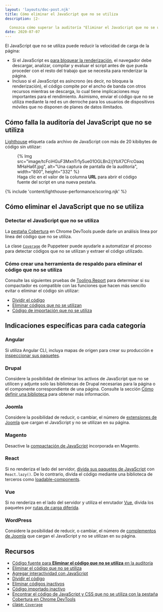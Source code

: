 ```yaml
---
layout: 'layouts/doc-post.njk'
title: Cómo eliminar el JavaScript que no se utiliza
description: |2-

  Conozca cómo superar la auditoría "Eliminar el JavaScript que no se utiliza" de Lighthouse.
date: 2020-07-07
---
```


El JavaScript que no se utiliza puede reducir la velocidad de carga de la página:

- Si el JavaScript es [para bloquear la renderización](https://developers.google.com/web/fundamentals/performance/critical-rendering-path/adding-interactivity-with-javascript), el navegador debe descargar, analizar, compilar y evaluar el script antes de que pueda proceder con el resto del trabajo que se necesita para renderizar la página.
- Incluso si el JavaScript es asíncrono (es decir, no bloquea la renderización), el código compite por el ancho de banda con otros recursos mientras se descarga, lo cual tiene implicaciones muy importantes para el rendimiento. Asimismo, enviar el código que no se utiliza mediante la red es un derroche para los usuarios de dispositivos móviles que no disponen de planes de datos ilimitados.

## Cómo falla la auditoría del JavaScript que no se utiliza

[Lighthouse](https://developers.google.com/web/tools/lighthouse/) etiqueta cada archivo de JavaScript con más de 20 kibibytes de código sin utilizar:

<figure>{% Img src="image/tcFciHGuF3MxnTr1y5ue01OGLBn2/jYbX7CFrcOaaqMHaHa6f.jpg", alt="Una captura de pantalla de la auditoría", width="800", height="332" %} <figcaption> Haga clic en el valor de la columna <b>URL</b> para abrir el código fuente del script en una nueva pestaña. </figcaption></figure>

{% include 'content/lighthouse-performance/scoring.njk' %}

## Cómo eliminar el JavaScript que no se utiliza

### Detectar el JavaScript que no se utiliza

La [pestaña Cobertura](https://developers.google.com/web/tools/chrome-devtools/coverage) en Chrome DevTools puede darle un análisis línea por línea del código que no se utiliza.

La clase [`Coverage`](https://pptr.dev/#?product=Puppeteer&version=v4.0.0&show=api-class-coverage) de Puppeteer puede ayudarle a automatizar el proceso para detectar códigos que no se utilizan y extraer el código utilizado.

### Cómo crear una herramienta de respaldo para eliminar el código que no se utiliza

Consulte las siguientes pruebas de [Tooling.Report](https://tooling.report) para determinar si su compactador es compatible con las funciones que hacen más sencillo evitar o eliminar el código sin utilizar:

- [Dividir el código](https://bundlers.tooling.report/code-splitting/)
- [Eliminar códigos que no se utilizan](https://bundlers.tooling.report/transformations/dead-code/)
- [Código de importación que no se utiliza](https://bundlers.tooling.report/transformations/dead-code-dynamic/)

## Indicaciones específicas para cada categoría

### Angular

Si utiliza Angular CLI, incluya mapas de origen para crear su producción e [inspeccionar sus paquetes](https://angular.io/guide/deployment#inspect-the-bundles).

### Drupal

Considere la posibilidad de eliminar los activos de JavaScript que no se utilicen y adjunte solo las bibliotecas de Drupal necesarias para la página o el componente correspondiente de una página. Consulte la sección [Cómo definir una biblioteca](https://www.drupal.org/docs/8/creating-custom-modules/adding-stylesheets-css-and-javascript-js-to-a-drupal-8-module#library) para obtener más información.

### Joomla

Considere la posibilidad de reducir, o cambiar, el número de [extensiones de Joomla](https://extensions.joomla.org/) que cargan el JavaScript y no se utilizan en su página.

### Magento

Desactive la [compactación de JavaScript](https://devdocs.magento.com/guides/v2.3/frontend-dev-guide/themes/js-bundling.html) incorporada en Magento.

### React

Si no renderiza el lado del servidor, [divida sus paquetes de JavaScript](https://web.dev/code-splitting-suspense/) con `React.lazy()`. De lo contrario, divida el código mediante una biblioteca de terceros como [loadable-components](https://www.smooth-code.com/open-source/loadable-components/docs/getting-started/).

### Vue

Si no renderiza en el lado del servidor y utiliza el enrutador [Vue](https://next.router.vuejs.org), divida los paquetes por [rutas de carga diferida](https://next.router.vuejs.org/guide/advanced/lazy-loading.html).

### WordPress

Considere la posibilidad de reducir, o cambiar, el número de [complementos de Joomla](https://wordpress.org/plugins/) que cargan el JavaScript y no se utilizan en su página.

## Recursos

- [Código fuente para **Eliminar el código que no se utiliza** en la auditoría](https://github.com/GoogleChrome/lighthouse/blob/master/lighthouse-core/audits/byte-efficiency/unused-javascript.js)
- [Eliminar el código que no se utiliza](https://web.dev/remove-unused-code/)
- [Agregar interactividad con JavaScript](https://developers.google.com/web/fundamentals/performance/critical-rendering-path/adding-interactivity-with-javascript)
- [Dividir el código](https://bundlers.tooling.report/code-splitting/)
- [Eliminar códigos inactivos](https://bundlers.tooling.report/transformations/dead-code/)
- [Código importado inactivo](https://bundlers.tooling.report/transformations/dead-code-dynamic/)
- [Encontrar el código de JavaScript y CSS que no se utiliza con la pestaña Cobertura en Chrome DevTools](https://developers.google.com/web/tools/chrome-devtools/coverage)
- [clase: `Coverage`](https://pptr.dev/#?product=Puppeteer&version=v4.0.0&show=api-class-coverage)
